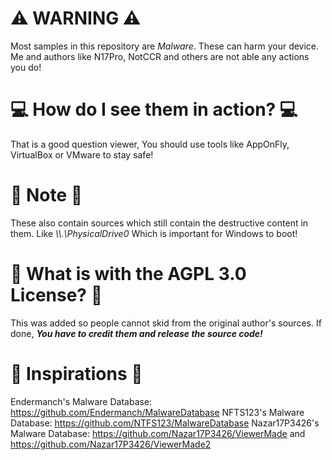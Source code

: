 # ⚠️ WARNING ⚠️
Most samples in this repository are *Malware*. These can harm your device. Me and authors like N17Pro, NotCCR and others are not able any actions you do!

# 💻 How do I see them in action? 💻
That is a good question viewer, You should use tools like AppOnFly, VirtualBox or VMware to stay safe!

# 📓 Note 📓
These also contain sources which still contain the destructive content in them. Like *\\\\.\\PhysicalDrive0* Which is important for Windows to boot!

# 🤔 What is with the AGPL 3.0 License? 🤔
This was added so people cannot skid from the original author's sources. If done, ***You have to credit them and release the source code!***

# 🤝 Inspirations 🤝
Endermanch's Malware Database: https://github.com/Endermanch/MalwareDatabase
NFTS123's Malware Database: https://github.com/NTFS123/MalwareDatabase
Nazar17P3426's Malware Database: https://github.com/Nazar17P3426/ViewerMade and https://github.com/Nazar17P3426/ViewerMade2

